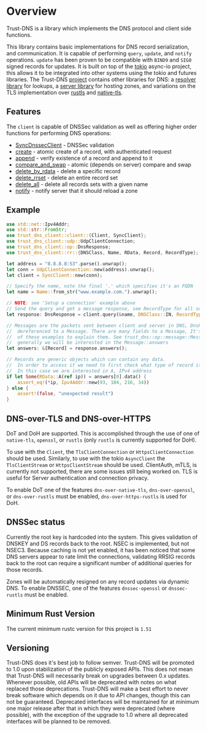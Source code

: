 # Overview

Trust-DNS is a library which implements the DNS protocol and client side functions.

This library contains basic implementations for DNS record serialization, and communication. It is capable of performing `query`, `update`, and `notify` operations. `update` has been proven to be compatible with `BIND9` and `SIG0` signed records for updates. It is built on top of the [tokio](https://tokio.rs) async-io project, this allows it to be integrated into other systems using the tokio and futures libraries. The Trust-DNS [project](https://github.com/bluejekyll/trust-dns) contains other libraries for DNS: a [resolver library](https://crates.io/crates/trust-dns-resolver) for lookups, a [server library](https://crates.io/crates/trust-dns) for hosting zones, and variations on the TLS implementation over [rustls](https://crates.io/crates/trust-dns-rustls) and [native-tls](https://crates.io/crates/trust-dns-native-tls).

## Features

The `client` is capable of DNSSec validation as well as offering higher order functions for performing DNS operations:

- [SyncDnssecClient](https://docs.rs/trust-dns/0.11.0/trust_dns/client/struct.SyncDnssecClient.html) - DNSSec validation
- [create](https://docs.rs/trust-dns/0.11.0/trust_dns/client/trait.Client.html#method.create) - atomic create of a record, with authenticated request
- [append](https://docs.rs/trust-dns/0.11.0/trust_dns/client/trait.Client.html#method.append) - verify existence of a record and append to it
- [compare_and_swap](https://docs.rs/trust-dns/0.11.0/trust_dns/client/trait.Client.html#method.compare_and_swap) - atomic (depends on server) compare and swap
- [delete_by_rdata](https://docs.rs/trust-dns/0.11.0/trust_dns/client/trait.Client.html#method.delete_by_rdata) - delete a specific record
- [delete_rrset](https://docs.rs/trust-dns/0.11.0/trust_dns/client/trait.Client.html#method.delete_rrset) - delete an entire record set
- [delete_all](https://docs.rs/trust-dns/0.11.0/trust_dns/client/trait.Client.html#method.delete_all) - delete all records sets with a given name
- [notify](https://docs.rs/trust-dns/0.11.0/trust_dns/client/trait.Client.html#method.notify) - notify server that it should reload a zone

## Example

```rust
use std::net::Ipv4Addr;
use std::str::FromStr;
use trust_dns_client::client::{Client, SyncClient};
use trust_dns_client::udp::UdpClientConnection;
use trust_dns_client::op::DnsResponse;
use trust_dns_client::rr::{DNSClass, Name, RData, Record, RecordType};

let address = "8.8.8.8:53".parse().unwrap();
let conn = UdpClientConnection::new(address).unwrap();
let client = SyncClient::new(conn);

// Specify the name, note the final '.' which specifies it's an FQDN
let name = Name::from_str("www.example.com.").unwrap();

// NOTE: see 'Setup a connection' example above
// Send the query and get a message response, see RecordType for all supported options
let response: DnsResponse = client.query(&name, DNSClass::IN, RecordType::A).unwrap();

// Messages are the packets sent between client and server in DNS, DnsResonse's can be
//  dereferenced to a Message. There are many fields to a Message, It's beyond the scope
//  of these examples to explain them. See trust_dns::op::message::Message for more details.
//  generally we will be interested in the Message::answers
let answers: &[Record] = response.answers();

// Records are generic objects which can contain any data.
//  In order to access it we need to first check what type of record it is
//  In this case we are interested in A, IPv4 address
if let Some(RData::A(ref ip)) = answers[0].data() {
    assert_eq!(*ip, Ipv4Addr::new(93, 184, 216, 34))
} else {
    assert!(false, "unexpected result")
}
```

## DNS-over-TLS and DNS-over-HTTPS

DoT and DoH are supported. This is accomplished through the use of one of `native-tls`, `openssl`, or `rustls` (only `rustls` is currently supported for DoH).

To use with the `Client`, the `TlsClientConnection` or `HttpsClientConnection` should be used. Similarly, to use with the tokio `AsyncClient` the `TlsClientStream` or `HttpsClientStream` should be used. ClientAuth, mTLS, is currently not supported, there are some issues still being worked on. TLS is useful for Server authentication and connection privacy.

To enable DoT one of the features `dns-over-native-tls`, `dns-over-openssl`, or `dns-over-rustls` must be enabled, `dns-over-https-rustls` is used for DoH.

## DNSSec status

Currently the root key is hardcoded into the system. This gives validation of
 DNSKEY and DS records back to the root. NSEC is implemented, but not NSEC3.
 Because caching is not yet enabled, it has been noticed that some DNS servers
 appear to rate limit the connections, validating RRSIG records back to the root
 can require a significant number of additional queries for those records.

Zones will be automatically resigned on any record updates via dynamic DNS. To enable DNSSEC, one of the features `dnssec-openssl` or `dnssec-rustls` must be enabled.

## Minimum Rust Version

The current minimum rustc version for this project is `1.51`

## Versioning

Trust-DNS does it's best job to follow semver. Trust-DNS will be promoted to 1.0 upon stabilization of the publicly exposed APIs. This does not mean that Trust-DNS will necessarily break on upgrades between 0.x updates. Whenever possible, old APIs will be deprecated with notes on what replaced those deprecations. Trust-DNS will make a best effort to never break software which depends on it due to API changes, though this can not be guaranteed. Deprecated interfaces will be maintained for at minimum one major release after that in which they were deprecated (where possible), with the exception of the upgrade to 1.0 where all deprecated interfaces will be planned to be removed.